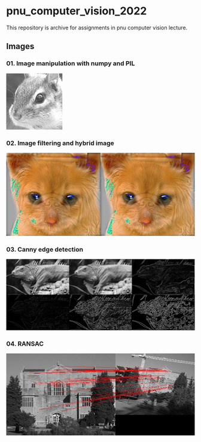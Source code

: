 # pnu_computer_vision_2022

This repository is archive for assignments in pnu computer vision lecture.

## Images

### 01. Image manipulation with numpy and PIL
![Image-manipulation](01-IntroToPythonForComputerVision/chipmunk_head_bright.png)

### 02. Image filtering and hybrid image
![Image-filtering](02-ImageFiltering/hybrid-image.jpg)

### 03. Canny edge detection
![Canny-edge-detection](03-CannyEdgeDetection/output.jpg)

### 04. RANSAC
![RANSAC](04-Ransac/library-match-ransac.jpg)